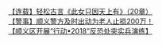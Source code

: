   
[【连载】轻松古言《此女只因天上有》（20章）](http://www.dianyue.me/archives/375/gv2b8rfgy5b6n5ik/)  
[【警事】顺义警方及时出动为老人止损200万！](http://www.dianyue.me/archives/812/r2hds3zkj36znvtb/)  
[【顺义区开展“行动•2018”反恐处突实兵演练】](http://www.dianyue.me/archives/335/b3gga8kh1umwwuyx/)